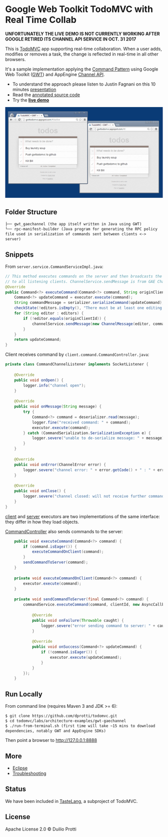 
# Google Web Toolkit TodoMVC with Real Time Collab

**UNFORTUNATELY THE LIVE DEMO IS NOT CURRENTLY WORKING AFTER GOOGLE RETIRED ITS CHANNEL API SERVICE IN OCT. 31 2017**

This is [TodoMVC](http://todomvc.com) app supporting real-time collaboration.
When a user adds, modifies or removes a task, the change is reflected in real-time in all other browsers.

It's a sample implementation applying the [Command Pattern](http://en.wikipedia.org/wiki/Command_pattern) using Google Web Toolkit ([GWT](http://www.gwtproject.org/))
and AppEngine [Channel API](https://developers.google.com/appengine/docs/java/channel/).

- To understand the approach please listen to Justin Fagnani on this 10 minutes [presentation](http://www.youtube.com/watch?v=wWhd9ZwvCyw&t=29m44s)
- Read the [annotated source code](http://dprotti.github.io/todomvc-gwtgaechannel/)
- Try the **[live demo](http://gwttodomvc.appspot.com)**

![TodoMVC screenshot](gwt_gaechannel/src/main/docco/in-action.png)

## Folder Structure

```
├── gwt_gaechannel (the app itself written in Java using GWT)
└── rpc-manifest-builder (Java program for generating the RPC policy file used in serialization of commands sent between clients <-> server)
```

## Snippets

From `server.service.CommandServiceImpl.java`:

```java
// This method executes commands on the server and then broadcasts the command
// to all listening clients. ChannelService.sendMessage is from GAE Channel API.
@Override
public Command<?> executeCommand(Command<?> command, String originClientId) {
    Command<?> updateCommand = executor.execute(command);
    String commandMessage = serializer.serializeCommand(updateCommand);
    checkState(!editors.isEmpty(), "There must be at least one editing client");
    for (String editor : editors) {
        if (!editor.equals(originClientId)) {
            channelService.sendMessage(new ChannelMessage(editor, commandMessage));
        }
    }
    return updateCommand;
}
```

Client receives command by `client.command.CommandController.java`:

```java
private class CommandChannelListener implements SocketListener {

    @Override
    public void onOpen() {
        logger.info("channel open");
    }

    @Override
    public void onMessage(String message) {
        try {
            Command<?> command = deserializer.read(message);
            logger.fine("received command: " + command);
            executor.execute(command);
        } catch (CommandSerialization.SerializationException e) {
            logger.severe("unable to de-serialize message: " + message);
        }
    }

    @Override
    public void onError(ChannelError error) {
        logger.severe("channel error: " + error.getCode() + " : " + error.getDescription());
    }

    @Override
    public void onClose() {
        logger.severe("channel closed: will not receive further commands from the server");
    }
}
```

[client](http://dprotti.github.io/todomvc-gwtgaechannel/java/com/todomvc/client/command/todo/ClientToDoCommandExecutor.java.html) and [server](http://dprotti.github.io/todomvc-gwtgaechannel/java/com/todomvc/server/command/todo/ServerToDoCommandExecutor.java.html) executors are two implementations of the same interface: they differ in how they load objects.

[CommandController](http://dprotti.github.io/todomvc-gwtgaechannel/java/com/todomvc/client/command/CommandController.java.html) also sends commands to the server:

```java
    public void executeCommand(Command<?> command) {
        if (command.isEager()) {
            executeCommandOnClient(command);
        }
        sendCommandToServer(command);
    }

    private void executeCommandOnClient(Command<?> command) {
        executor.execute(command);
    }

    private void sendCommandToServer(final Command<?> command) {
        commandService.executeCommand(command, clientId, new AsyncCallback<Command<?>>() {

            @Override
            public void onFailure(Throwable caught) {
                logger.severe("error sending command to server: " + caught.getLocalizedMessage());
            }

            @Override
            public void onSuccess(Command<?> updateCommand) {
                if (!command.isEager()) {
                    executor.execute(updateCommand);
                }
            }
        });
    }
```

## Run Locally
From command line (requires Maven 3 and JDK >= 6):

    $ git clone https://github.com/dprotti/todomvc.git
    $ cd todomvc/labs/architecture-examples/gwt-gaechannel
    $ ./run-from-terminal.sh (first time will take ~15 mins to download dependencies, notably GWT and AppEngine SDKs)

Then point a browser to http://127.0.0.1:8888

## More

- [Eclipse](minidocs/eclipse.md)
- [Troubleshooting](minidocs/troubles.md)

## Status

We have been included in [TasteLang](https://github.com/tastejs/TasteLang), a subproject of TodoMVC.

## License

Apache License 2.0 © Duilio Protti
